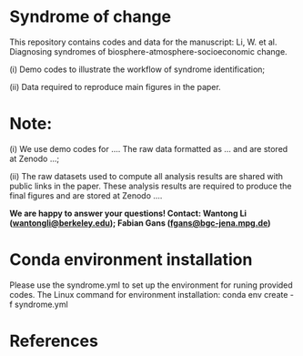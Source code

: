 # Syndrome of change
 This repository contains codes and data for the manuscript: Li, W. et al. Diagnosing syndromes of biosphere-atmosphere-socioeconomic change.

 (i) Demo codes to illustrate the workflow of syndrome identification;

 (ii) Data required to reproduce main figures in the paper.

# Note:

 (i) We use demo codes for .... The raw data formatted as ... and are stored at Zenodo ...;

 (ii) The raw datasets used to compute all analysis results are shared with public links in the paper. These analysis results are required to produce the final figures and are stored at Zenodo ....

**We are happy to answer your questions! Contact: Wantong Li (wantongli@berkeley.edu); Fabian Gans (fgans@bgc-jena.mpg.de)**

# Conda environment installation
Please use the syndrome.yml to set up the environment for runing provided codes.
The Linux command for environment installation: conda env create -f syndrome.yml

# References